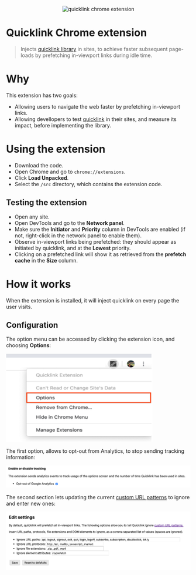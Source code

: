 <p align="center">
	<img src="https://i.imgur.com/26TgOp6.png" width="640" alt="quicklink chrome extension">
</p>	

# Quicklink Chrome extension

> Injects [quicklink library](https://github.com/GoogleChromeLabs/quicklink) in sites, to achieve faster subsequent page-loads by prefetching in-viewport links during idle time.

# Why

This extension has two goals:

- Allowing users to navigate the web faster by prefetching in-viewport links.
- Allowing devellopers to test [quicklink](https://github.com/GoogleChromeLabs/quicklink) in their sites, and measure its impact, before implementing the library.

# Using the extension

- Download the code.
- Open Chrome and go to `chrome://extensions`.
- Click **Load Unpacked**.
- Select the `/src` directory, which contains the extension code.

## Testing the extension

- Open any site.
- Open DevTools and go to the **Network panel**.
- Make sure the **Initiator** and **Priority** column in DevTools are enabled (if not, right-click in the network panel to enable them).
- Observe in-viewport links being prefetched: they should appear as initiated by quicklink, and at the **Lowest** priority.
- Clicking on a prefetched link will show it as retrieved from the **prefetch cache** in the **Size** column.


# How it works

When the extension is installed, it will inject quicklink on every page the user visits.

## Configuration

The option menu can be accessed by clicking the extension icon, and choosing **Options**:

<img width="400px" height="240px" src="/options_menu.png">

The first option, allows to opt-out from Analytics, to stop sending tracking information:

<img src="/disable_tracking.png">

The second section lets updating the current [custom URL patterns](https://github.com/GoogleChromeLabs/quicklink#custom-ignore-patterns) to ignore and enter new ones:

<img src="/edit_settings.png">
